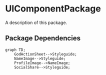 # UIComponentPackage

A description of this package.

## Package Dependencies
```mermaid
graph TD;
    GodActionSheet-->Styleguide;
    NameImage-->Styleguide;
    ProfileImage-->NameImage;
    SocialShare-->Styleguide;
```
